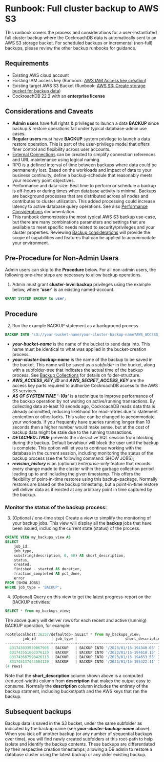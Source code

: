 # Runbook: Full cluster backup to AWS S3

This runbook covers the process and considerations for a user-instantiated full cluster backup where the CockroachDB data is automatically sent to an AWS S3 storage bucket.
For scheduled backups or incremental (non-full) backups, please review the other backup runbooks for guidance.

## Requirements

- Existing AWS cloud account
- Existing IAM access key (Runbook: [AWS IAM Access key creation](AWS-IAM-access-key.md))
- Existing target AWS S3 Bucket (Runbook: [AWS S3: Create storage bucket for backup data](AWS-create-s3-bucket.md))
- CockroachDB 22.2 with an **enterprise license**

## Considerations and Caveats

- **Admin users** have full rights & privileges to launch a data **BACKUP** since backup & restore operations fall under typical database-admin use cases.
- **Regular users** must have **BACKUP** system privilege to launch a data restore operation. This is part of the user-privilege model that offers finer control and flexibility across user accounts.
- [External Connections](https://www.cockroachlabs.com/docs/stable/create-external-connection.html) can be created to simplify connection references and URL maintenance using logical naming.
- RPO is a defined interval of time between backups where data could be permanently lost.
  Based on the workloads and impact of data to your business continuity, define a backup-schedule that reasonably meets your recovery point objectives. 
- Performance and data-size:
  Best time to perform or schedule a backup is off-hours or during times when database activity is minimal.
  Backups are background processes that are distributed across all nodes and contributes to cluster utilization.
  This added processing could increase latency to active database query operations. 
  See also [Performance Considerations](https://www.cockroachlabs.com/docs/stable/backup.html#performance) documentation.
- This runbook demonstrates the most typical AWS S3 backup use-case, but there are many combinations parameters and settings that are available to meet specific needs related to security/privileges and your cluster properties.
  Reviewing [Backup considerations](https://www.cockroachlabs.com/docs/stable/backup.html#considerations) will provide the scope of capabilities and features that can be applied to accommodate your environment.

## Pre-Procedure for Non-Admin Users

Admin users can skip to the **Procedure** below.
For all non-admin users, the following _one-time_ steps are necessary to allow backup operations.

1. Admin must grant **cluster-level backup** privileges using the example below, where **'user'** is an existing named-account.

```sql
GRANT SYSTEM BACKUP to user;
```

## Procedure

2. Run the example BACKUP statement as a background process.

```sql
BACKUP INTO 's3://your-bucket-name/your-cluster-backup-name?AWS_ACCESS_KEY_ID=AKIAXXXXXXXX&AWS_SECRET_ACCESS_KEY=YYYYYYYYYYYY' AS OF SYSTEM TIME '-10s' WITH OPTIONS (DETACHED=TRUE, revision_history);
```

- **_your-bucket-name_** is the name of the bucket to send data into.
  This name must be identical to what was applied in the bucket-creation process.
- **_your-cluster-backup-name_** is the name of the backup to be saved in the bucket.  This name will be saved as a _subfolder_ in the bucket, along with a subfolder-tree that indicates the actual time of the backup process. See [Backup Collections](https://www.cockroachlabs.com/docs/stable/take-full-and-incremental-backups.html#backup-collections) for details on folder-structure.
- **_AWS_ACCESS_KEY_ID_** and **_AWS_SECRET_ACCESS_KEY_** are the access key parts required to authorize CockroachDB access to the AWS S3 services.
- **_AS OF SYSTEM TIME '-10s'_** is a technique to improve performance of the backup operation by not waiting on active/running transactions. By collecting data at-least 10 seonds ago, CockroachDB reads data thta is already committed, reducing likelihood for read-retries due to statement contention or other locks.
  This value can be changed to accommodate your worloads.  If you frequently have queries running longer than 10 seconds then a higher number would make sense, but at the cost of backup data might be stale due to the running transactions.
- **_DETACHED=TRUE_** prevents the interactive SQL session from blocking during the backup.
  Default bevahiour will block the user until the backup is complete.
  This option will let you to continue working with the database in the current session, including monitoring the status of the backup process (see the following command: SHOW JOBS);
- **_revision_history_** is an (optional) _Enterprise-only_ feature that records every change made to the cluster within the garbage collection period leading up to and including the given timestamp.
  This offers the flexibility of point-in-time restores using this backup-package.  Normally restores are based on the backup timestamp, but a point-in-time restore will deliver data as it existed at any arbitrary point in time captured by the backup.

### Monitor the status of the backup process:

3. (Optional / one-time step) Create a view to simplify the monitoring of your backup jobs.
  This view will display all the **backup** jobs that have been issued, including the current state (status) of the process.

```sql
CREATE VIEW my_backups_view AS
SELECT
    job_id,
    job_type,
    substring(description, 0, 60) AS short_description,
    status,
    created,
    finished - started AS duration,
    fraction_completed AS pct_done,
    error
FROM [SHOW JOBS]
WHERE job_type = 'BACKUP';
```

4. (Optional) Query on this view to get the latest progress-report on the BACKUP activities:

```sql
SELECT * from my_backups_view;
```

  The above query will deliver rows for each recent and active (running) BACKUP operation, for example:

```js
root@localhost:26257/defaultdb> SELECT * from my_backups_view;
        job_id       | job_type |                      short_description                      |  status   |          created           |    duration     | pct_done | error
---------------------+----------+-------------------------------------------------------------+-----------+----------------------------+-----------------+----------+--------
  831743033539067905 | BACKUP   | BACKUP INTO '/2023/01/16-194340.05' IN 's3://mz-cockroachdb | succeeded | 2023-01-16 19:43:50.050853 | 00:00:29.751453 |        1 |
  831743551603376129 | BACKUP   | BACKUP INTO '/2023/01/16-194618.15' IN 's3://mz-cockroachdb | succeeded | 2023-01-16 19:46:28.15171  | 00:00:30.121611 |        1 |
  831743667598426113 | BACKUP   | BACKUP INTO '/2023/01/16-194653.55' IN 's3://mz-cockroachdb | succeeded | 2023-01-16 19:47:03.551698 | 00:00:29.815018 |        1 |
  831745137443504129 | BACKUP   | BACKUP INTO '/2023/01/16-195422.11' IN 's3://mz-cockroachdb | running   | 2023-01-16 19:54:32.112309 | NULL            |        0 |
(4 rows)
```

  Note that the **short_description** column shown above is a computed (reduced-width) column from **description** that makes the output easy to consume.
  Normally the **description** column includes the entirety of the backup statment, including bucket/path and the AWS keys that ran the backup.

## Subsequent backups

Backup data is saved in the S3 bucket, under the same subfolder as indicated by the backup name (see **_your-cluster-backup-name_** above).
When you kick off another backup (or any number of sequential backups over time), you will find newly created subfolders at this root-path to help isolate and identify the backup contents.
These backups are differentiated by their respective creation timestamps, allowing a DB admin to restore a database cluster using the latest backup or any older existing backup.
